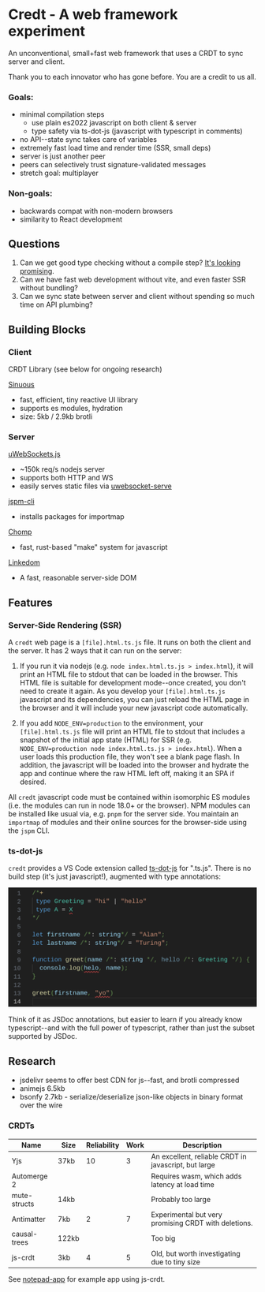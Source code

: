 # Credt - A web framework experiment

An unconventional, small+fast web framework that uses a CRDT to sync server and client.

Thank you to each innovator who has gone before. You are a credit to us all.

### Goals:

- minimal compilation steps
  - use plain es2022 javascript on both client & server
  - type safety via ts-dot-js (javascript with typescript in comments)
- no API--state sync takes care of variables
- extremely fast load time and render time (SSR, small deps)
- server is just another peer
- peers can selectively trust signature-validated messages
- stretch goal: multiplayer

### Non-goals:

- backwards compat with non-modern browsers
- similarity to React development


## Questions

1. Can we get good type checking without a compile step? [It's looking promising](https://elk.vmst.io/vmst.io/@canadaduane/110601683275741791).
2. Can we have fast web development without vite, and even faster SSR without bundling?
3. Can we sync state between server and client without spending so much time on API plumbing?

## Building Blocks

### Client

CRDT Library (see below for ongoing research)

[Sinuous](https://sinuous.netlify.app/)

- fast, efficient, tiny reactive UI library
- supports es modules, hydration
- size: 5kb / 2.9kb brotli

### Server

[uWebSockets.js](https://github.com/uNetworking/uWebSockets.js/)

- ~150k req/s nodejs server
- supports both HTTP and WS
- easily serves static files
  via [uwebsocket-serve](https://github.com/kolodziejczak-sz/uwebsocket-serve)

[jspm-cli](https://github.com/jspm/jspm-cli)

- installs packages for importmap

[Chomp](https://github.com/guybedford/chomp)

- fast, rust-based "make" system for javascript

[Linkedom](https://github.com/WebReflection/linkedom)

- A fast, reasonable server-side DOM

## Features

### Server-Side Rendering (SSR)

A `credt` web page is a `[file].html.ts.js` file. It runs on both the client and the server. It has 2 ways that it can run on the server:

1. If you run it via nodejs (e.g. `node index.html.ts.js > index.html`), it will print an HTML file to stdout that can be loaded in the browser. This HTML file is suitable for development mode--once created, you don't need to create it again. As you develop your `[file].html.ts.js` javascript and its dependencies, you can just reload the HTML page in the browser and it will include your new javascript code automatically.

2. If you add `NODE_ENV=production` to the environment, your `[file].html.ts.js` file will print an HTML file to stdout that includes a snapshot of the initial app state (HTML) for SSR (e.g. `NODE_ENV=production node index.html.ts.js > index.html`). When a user loads this production file, they won't see a blank page flash. In addition, the javascript will be loaded into the browser and hydrate the app and continue where the raw HTML left off, making it an SPA if desired.

All `credt` javascript code must be contained within isomorphic ES modules (i.e. the modules can run in node 18.0+ or the browser). NPM modules can be installed like usual via, e.g. `pnpm` for the server side. You maintain an `importmap` of modules and their online sources for the browser-side using the `jspm` CLI.

### ts-dot-js

`credt` provides a VS Code extension called [ts-dot-js](https://github.com/canadaduane/credt/tree/main/packages/ts-dot-js/vscode-extension) for ".ts.js". There is no build step (it's just javascript!), augmented with type annotations:

<img src="packages/ts-dot-js/vscode-extension/docs/language-highlight.png" width="600" alt="javascript with typescript comments">

Think of it as JSDoc annotations, but easier to learn if you already know typescript--and with the full power of typescript, rather than just the subset supported by JSDoc.

## Research

- jsdelivr seems to offer best CDN for js--fast, and brotli compressed
- animejs 6.5kb
- bsonfy 2.7kb - serialize/deserialize json-like objects in binary format over the wire

### CRDTs

| Name         | Size  | Reliability | Work | Description                                          |
| ------------ | ----- | ----------- | ---- | ---------------------------------------------------- |
| Yjs          | 37kb  | 10          | 3    | An excellent, reliable CRDT in javascript, but large |
| Automerge 2  |       |             |      | Requires wasm, which adds latency at load time       |
| mute-structs | 14kb  |             |      | Probably too large                                   |
| Antimatter   | 7kb   | 2           | 7    | Experimental but very promising CRDT with deletions. |
| causal-trees | 122kb |             |      | Too big                                              |
| js-crdt      | 3kb   | 4           | 5    | Old, but worth investigating due to tiny size        |

See [notepad-app](https://github.com/widmogrod/notepad-app/tree/master/src) for example app using js-crdt.